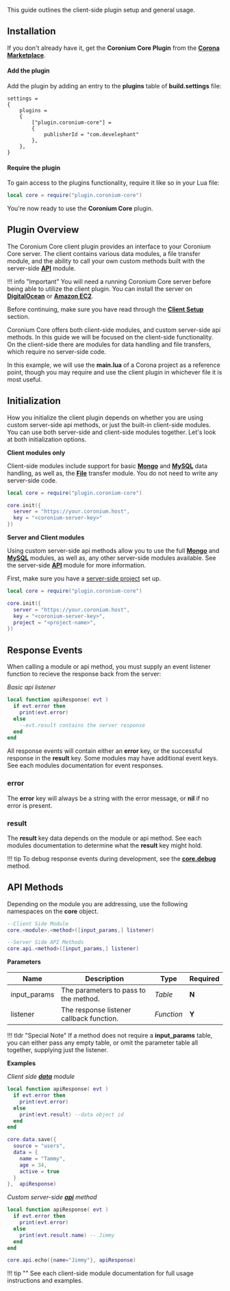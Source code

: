 This guide outlines the client-side plugin setup and general usage.

## Installation

If you don't already have it, get the __Coronium Core Plugin__ from the __[Corona Marketplace](https://marketplace.coronalabs.com/plugin/coronium-core)__.


<h4>Add the plugin</h4>

Add the plugin by adding an entry to the __plugins__ table of __build.settings__ file:

```
settings =
{
    plugins =
    {
        ["plugin.coronium-core"] =
        {
            publisherId = "com.develephant"
        },
    },
}
```

<h4>Require the plugin</h4>

To gain access to the plugins functionality, require it like so in your Lua file:

```lua
local core = require("plugin.coronium-core")
```

You're now ready to use the __Coronium Core__ plugin.

## Plugin Overview

The Coronium Core client plugin provides an interface to your Coronium Core server. The client contains various data modules, a file transfer module, and the ability to call your own custom methods built with the server-side __[API](/server-modules/api/)__ module.

!!! info "Important"
    You will need a running Coronium Core server before being able to utilize the client plugin. You can install the server on __[DigitalOcean](/server-install/digitalocean/)__ or __[Amazon EC2](/server-install/ec2/)__.

Before continuing, make sure you have read through the __[Client Setup](/client-setup/)__ section.

Coronium Core offers both client-side modules, and custom server-side api methods. In this guide we will be focused on the client-side functionality. On the client-side there are modules for data handling and file transfers, which require no server-side code.

In this example, we will use the __main.lua__ of a Corona project as a reference point, though you may require and use the client plugin in whichever file it is most useful.

## Initialization

How you initialize the client plugin depends on whether you are using custom server-side api methods, or just the built-in client-side modules. You can use both server-side and client-side modules together. Let's look at both initialization options.

__Client modules only__

Client-side modules include support for basic __[Mongo](/client-module/data/)__ and __[MySQL](/client-module/mysql/)__ data handling, as well as, the __[File](/client-module/files/)__ transfer module. You do not need to write any server-side code.

```lua
local core = require("plugin.coronium-core")

core.init({
  server = "https://your.coronium.host",
  key = "<coronium-server-key>"
})

```

__Server and Client modules__

Using custom server-side api methods allow you to use the full __[Mongo](/server-modules/mongo/)__ and __[MySQL](/server-modules/mysql/)__ modules, as well as, any other server-side modules available. See the server-side __[API](/server-modules/api/)__ module for more information.

First, make sure you have a [server-side project](/server-modules/api/) set up. 

```lua
local core = require("plugin.coronium-core")

core.init({
  server = "https://your.coronium.host",
  key = "<coronium-server-key>",
  project = "<project-name>",
})
```

## Response Events

When calling a module or api method, you must supply an event listener function to recieve the response back from the server:

_Basic api listener_

```lua
local function apiResponse( evt )
  if evt.error then
    print(evt.error)
  else
    --evt.result contains the server response
  end
end
```

All response events will contain either an __error__ key, or the successful response in the __result__ key. Some modules may have additional event keys. See each modules documentation for event responses.

### error

The __error__ key will always be a string with the error message, or __nil__ if no error is present. 

### result

The __result__ key data depends on the module or api method. See each modules documentation to determine what the __result__ key might hold.

!!! tip
    To debug response events during development, see the __[core.debug](/client-module/core/#debug)__ method.

## API Methods

Depending on the module you are addressing, use the following namespaces on the __core__ object.

```lua
--Client Side Module
core.<module>.<method>([input_params,] listener)

--Server Side API Methods
core.api.<method>([input_params,] listener)
```

__Parameters__

|Name|Description|Type|Required|
|----|-----------|----|--------|
|input_params|The parameters to pass to the method.|_Table_|__N__|
|listener|The response listener callback function.|_Function_|__Y__|

!!! tldr "Special Note"
    If a method does not require a __input_params__ table, you can either pass any empty table, or omit the parameter table all together, supplying just the listener.

__Examples__

_Client side __[data](/client-module/data/)__ module_

```lua
local function apiResponse( evt )
  if evt.error then
    print(evt.error)
  else
    print(evt.result) --data object id
  end
end

core.data.save({
  source = "users",
  data = {
    name = "Tammy",
    age = 34,
    active = true
  }
},  apiResponse)
```

_Custom server-side __[api](/server-modules/api/)__ method_

```lua
local function apiResponse( evt )
  if evt.error then
    print(evt.error)
  else
    print(evt.result.name) -- Jimmy
  end
end

core.api.echo({name="Jimmy"}, apiResponse)
```

!!! tip ""
    See each client-side module documentation for full usage instructions and examples.
